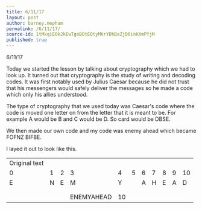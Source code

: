 ```yaml
---
title: 6/11/17
layout: post
author: barney.mepham
permalink: /6/11/17/
source-id: 1tMkqiEOk2kEwTgoBOtEQtyMKrYDhBaZjD0inKXmPYjM
published: true
---
```

6/11/17

Today we started the lesson by talking about cryptography which we had to look up. It turned out that cryptography is the study of writing and decoding codes. It was first notably used by Julius Caesar because he did not trust that his messengers would safely deliver the messages so he made a code which only his allies understood.

The type of cryptography that we used today was Caesar's code where the code is moved one letter on from the letter that it is meant to be. For example A would be B and C would be D. So card would be DBSE.

We then made our own code and my code was enemy ahead which became FOFNZ BIFBE.

I layed it out to look like this.

<table>
  <tr>
    <td>Original text</td>
    <td></td>
    <td></td>
    <td></td>
    <td></td>
    <td></td>
    <td></td>
    <td></td>
    <td></td>
    <td></td>
    <td></td>
  </tr>
  <tr>
    <td>0</td>
    <td>1</td>
    <td>2</td>
    <td>3</td>
    <td>4</td>
    <td>5</td>
    <td>6</td>
    <td>7</td>
    <td>8</td>
    <td>9</td>
    <td>10</td>
  </tr>
  <tr>
    <td>E</td>
    <td>N</td>
    <td>E</td>
    <td>M</td>
    <td>Y</td>
    <td></td>
    <td>A</td>
    <td>H</td>
    <td>E</td>
    <td>A</td>
    <td>D</td>
  </tr>
  <tr>
    <td></td>
    <td></td>
    <td></td>
    <td></td>
    <td></td>
    <td></td>
    <td></td>
    <td></td>
    <td></td>
    <td></td>
    <td></td>
  </tr>
  <tr>
    <td></td>
    <td></td>
    <td></td>
    <td></td>
    <td></td>
    <td></td>
    <td></td>
    <td></td>
    <td></td>
    <td></td>
    <td></td>
  </tr>
  <tr>
    <td></td>
    <td></td>
    <td></td>
    <td>ENEMYAHEAD</td>
    <td>10</td>
    <td></td>
    <td></td>
    <td></td>
    <td></td>
    <td></td>
    <td></td>
  </tr>
</table>


